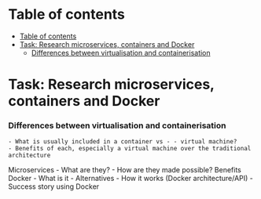 # Table of contents
- [Table of contents](#table-of-contents)
- [Task: Research microservices, containers and Docker](#task-research-microservices-containers-and-docker)
    - [Differences between virtualisation and containerisation](#differences-between-virtualisation-and-containerisation)

# Task: Research microservices, containers and Docker

### Differences between virtualisation and containerisation

    - What is usually included in a container vs - - virtual machine?
    - Benefits of each, especially a virtual machine over the traditional architecture
Microservices
    - What are they?
    - How are they made possible?
    Benefits
Docker
    - What is it
    - Alternatives
    - How it works (Docker architecture/API)
    - Success story using Docker